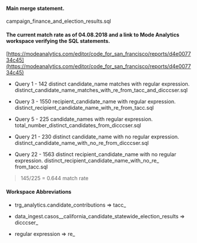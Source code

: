 #### Main merge statement. 
campaign_finance_and_election_results.sql

#### The current match rate as of 04.08.2018 and a link to Mode Analytics workspace verifying the SQL statements.

[https://modeanalytics.com/editor/code_for_san_francisco/reports/d4e007734c45](https://modeanalytics.com/editor/code_for_san_francisco/reports/d4e007734c45)

* Query 1 -  142 distinct candidate_name matches with regular expression.
   distinct_candidate_name_matches_with_re_from_tacc_and_dicccser.sql

* Query 3 -  1550 recipient_candidate_name with regular expression.
   distinct_recipient_candidate_name_with_re_from_tacc.sql

* Query 5 -  225 candidate_names with regular expression. 
   total_number_distinct_candidates_from_dicccser.sql

* Query 21 - 230 distinct candidate_name with no regular expression.
   distinct_candidate_name_with_no_re_from_dicccser.sql

* Query 22 - 1563 distinct recipient_candidate_name with no regular expression.
   distinct_recipient_candidate_name_with_no_re_ from_tacc.sql

> 145/225 =  0.644 match rate

#### Workspace Abbreviations

* trg_analytics.candidate_contributions => tacc_
 
* data_ingest.casos__california_candidate_statewide_election_results => dicccser_

* regular expression => re_
